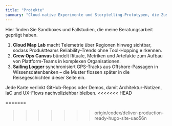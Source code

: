 ```yaml
---
title: "Projekte"
summary: "Cloud-native Experimente und Storytelling-Prototypen, die Zusammenarbeit mit Technologie neu denken."
---
```


Hier finden Sie Sandboxes und Fallstudien, die meine Beratungsarbeit geprägt haben.

1. **Cloud Map Lab** macht Telemetrie über Regionen hinweg sichtbar, sodass Produktteams Reliability-Trends ohne Tool-Hopping e
rkennen.
2. **Crew Ops Canvas** bündelt Rituale, Metriken und Artefakte zum Aufbau von Plattform-Teams in komplexen Organisationen.
3. **Sailing Logger** synchronisiert GPS-Tracks aus Offshore-Passagen in Wissensdatenbanken – die Muster flossen später in die
Reisegeschichten dieser Seite ein.

Jede Karte verlinkt GitHub-Repos oder Demos, damit Architektur-Notizen, IaC und UX-Flows nachvollziehbar bleiben.
<<<<<<< HEAD

=======
>>>>>>> origin/codex/deliver-production-ready-hugo-site-uao56n
